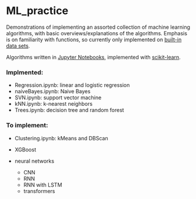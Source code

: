 # ML_practice

Demonstrations of implementing an assorted collection of machine learning algorithms, with basic overviews/explanations of the algorithms. Emphasis is on familiarity with functions, so currently only implemented on [built-in data sets](https://scikit-learn.org/stable/datasets/real_world.html).

Algorithms written in [Jupyter Notebooks](https://jupyter.org/), implemented with [scikit-learn](https://scikit-learn.org/stable/).

### Implmented: ###

* Regression.ipynb: linear and logistic regression
* naiveBayes.ipynb: Naive Bayes
* SVN.ipynb: support vector machine
* kNN.ipynb: k-nearest neighbors
* Trees.ipynb: decision tree and random forest

### To implement: ###

* Clustering.ipynb: kMeans and DBScan

* XGBoost
* neural networks
	* CNN
	* RNN
	* RNN with LSTM
	* transformers
